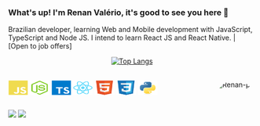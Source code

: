 ### What's up! I'm Renan Valério, it's good to see you here 👋

Brazilian developer, learning Web and Mobile development with JavaScript, TypeScript and Node JS. I intend to learn React JS and React Native. | [Open to job offers]

<!--
**renanvallerio/renanvallerio** is a ✨ _special_ ✨ repository because its `README.md` (this file) appears on your GitHub profile.

Here are some ideas to get you started:

- 🔭 I’m currently working on ...
- 🌱 I’m currently learning ...
- 👯 I’m looking to collaborate on ...
- 🤔 I’m looking for help with ...
- 💬 Ask me about ...
- 📫 How to reach me: ...
- 😄 Pronouns: ...
- ⚡ Fun fact: ...
-->
<div align="center" >
  
<!-- [![Renan Valério's github stats](https://github-readme-stats.vercel.app/api?username=renanvallerio&show_icons=true&theme=maroongold)](https://github.com/anuraghazra/github-readme-stats) -->
[![Top Langs](https://github-readme-stats.vercel.app/api/top-langs/?username=renanvallerio&layout=compact&langs_count=10&theme=maroongold)](https://github.com/anuraghazra/github-readme-stats)

</div>
  
  <div style="display: inline_block"><br>
  <img align="center" alt="Renan-Js" height="30" width="40" src="https://raw.githubusercontent.com/devicons/devicon/master/icons/javascript/javascript-plain.svg">
      <img align="center" alt="Renan-Node" height="30" width="40" src="https://raw.githubusercontent.com/devicons/devicon/master/icons/nodejs/nodejs-original.svg">
  <img align="center" alt="Renan-Ts" height="30" width="40" src="https://raw.githubusercontent.com/devicons/devicon/master/icons/typescript/typescript-plain.svg">
  <img align="center" alt="Renan-React" height="30" width="40" src="https://raw.githubusercontent.com/devicons/devicon/master/icons/react/react-original.svg">
  <img align="center" alt="Renan-HTML" height="30" width="40" src="https://raw.githubusercontent.com/devicons/devicon/master/icons/html5/html5-original.svg">
  <img align="center" alt="Renan-CSS" height="30" width="40" src="https://raw.githubusercontent.com/devicons/devicon/master/icons/css3/css3-original.svg">
  <img align="center" alt="Renan-Python" height="30" width="40" src="https://raw.githubusercontent.com/devicons/devicon/master/icons/python/python-original.svg">
  <img align="right" alt="Renan-pic" height="150" style="border-radius:50px;" src="https://avatars.githubusercontent.com/u/68518168?v=4">
</div>
  
  ##
 
<div> 
  
  <a href = "mailto:renanvallerio@gmail.com"><img src="https://img.shields.io/badge/-Gmail-%23333?style=for-the-badge&logo=gmail&logoColor=white" target="_blank"></a>
  <a href="https://www.linkedin.com/in/renanvallerio" target="_blank"><img src="https://img.shields.io/badge/-LinkedIn-%230077B5?style=for-the-badge&logo=linkedin&logoColor=white" target="_blank"></a> 
 
</div>
